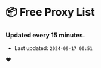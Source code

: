 # :package: Free Proxy List
### Updated every 15 minutes.

- Last updated: `2024-09-17 00:51`

:heart:
